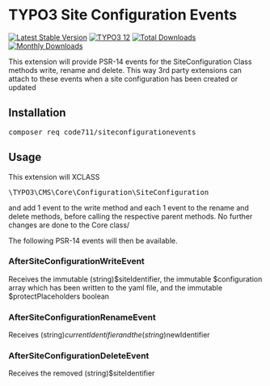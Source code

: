 # TYPO3 Site Configuration Events

[![Latest Stable Version](https://poser.pugx.org/code711/siteconfigurationevents/v/stable.svg)](https://extensions.typo3.org/code711/siteconfigurationevents/)
[![TYPO3 12](https://img.shields.io/badge/TYPO3-1-orange.svg)](https://get.typo3.org/version/12)
[![Total Downloads](https://poser.pugx.org/code711/siteconfigurationevents/d/total.svg)](https://packagist.org/packages/code711/siteconfigurationevents)
[![Monthly Downloads](https://poser.pugx.org/code711/siteconfigurationevents/d/monthly)](https://packagist.org/packages/code711/siteconfigurationevents)

This extension will provide PSR-14 events for the SiteConfiguration Class methods write, rename and delete. This way 3rd party extensions can attach to these events when a site configuration has been created or updated

## Installation

<pre>composer req code711/siteconfigurationevents</pre>

## Usage

This extension will XCLASS <pre>\TYPO3\CMS\Core\Configuration\SiteConfiguration</pre> and add 1 event to the write method and each 1 event to the rename and delete methods, before calling the respective parent methods. No further changes are done to the Core class/

The following PSR-14 events will then be available.

### AfterSiteConfigurationWriteEvent

Receives the immutable (string)$siteIdentifier, the immutable $configuration array which has been written to the yaml file, and the immutable $protectPlaceholders boolean

### AfterSiteConfigurationRenameEvent

Receives (string)$currentIdentifier and the (string)$newIdentifier

### AfterSiteConfigurationDeleteEvent

Receives the removed (string)$siteIdentifier
